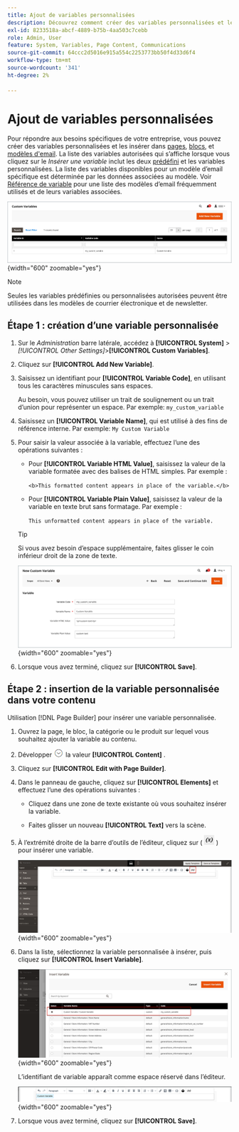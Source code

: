 ```yaml
---
title: Ajout de variables personnalisées
description: Découvrez comment créer des variables personnalisées et les insérer dans des pages, des blocs et du contenu de produit.
exl-id: 8233518a-abcf-4889-b75b-4aa503c7cebb
role: Admin, User
feature: System, Variables, Page Content, Communications
source-git-commit: 64ccc2d5016e915a554c2253773bb50f4d33d6f4
workflow-type: tm+mt
source-wordcount: '341'
ht-degree: 2%

---
```


# Ajout de variables personnalisées

Pour répondre aux besoins spécifiques de votre entreprise, vous pouvez créer des variables personnalisées et les insérer dans [pages](../content-design/pages.md), [blocs](../content-design/blocks.md), et [modèles d&#39;email](email-templates.md). La liste des variables autorisées qui s’affiche lorsque vous cliquez sur le _Insérer une variable_ inclut les deux [prédéfini](variables-predefined.md) et les variables personnalisées. La liste des variables disponibles pour un modèle d’email spécifique est déterminée par les données associées au modèle. Voir [Référence de variable](variables-reference.md) pour une liste des modèles d’email fréquemment utilisés et de leurs variables associées.

![Variables personnalisées](./assets/variables-custom.png){width="600" zoomable="yes"}

>[!NOTE]
>
>Seules les variables prédéfinies ou personnalisées autorisées peuvent être utilisées dans les modèles de courrier électronique et de newsletter.

## Étape 1 : création d’une variable personnalisée

1. Sur le _Administration_ barre latérale, accédez à **[!UICONTROL System]** > _[!UICONTROL Other Settings]_>**[!UICONTROL Custom Variables]**.

1. Cliquez sur **[!UICONTROL Add New Variable]**.

1. Saisissez un identifiant pour **[!UICONTROL Variable Code]**, en utilisant tous les caractères minuscules sans espaces.

   Au besoin, vous pouvez utiliser un trait de soulignement ou un trait d’union pour représenter un espace. Par exemple: `my_custom_variable`

1. Saisissez un **[!UICONTROL Variable Name]**, qui est utilisé à des fins de référence interne. Par exemple: `My Custom Variable`

1. Pour saisir la valeur associée à la variable, effectuez l’une des opérations suivantes :

   - Pour **[!UICONTROL Variable HTML Value]**, saisissez la valeur de la variable formatée avec des balises de HTML simples. Par exemple :

     `<b>This formatted content appears in place of the variable.</b>`

   - Pour **[!UICONTROL Variable Plain Value]**, saisissez la valeur de la variable en texte brut sans formatage. Par exemple :

     `This unformatted content appears in place of the variable.`

   >[!TIP]
   >
   >Si vous avez besoin d’espace supplémentaire, faites glisser le coin inférieur droit de la zone de texte.

   ![Nouvelle variable personnalisée](./assets/variable-custom-add.png){width="600" zoomable="yes"}

1. Lorsque vous avez terminé, cliquez sur **[!UICONTROL Save]**.

## Étape 2 : insertion de la variable personnalisée dans votre contenu

Utilisation [!DNL Page Builder] pour insérer une variable personnalisée.

1. Ouvrez la page, le bloc, la catégorie ou le produit sur lequel vous souhaitez ajouter la variable au contenu.

1. Développer ![Sélecteur d’extension](../assets/icon-display-expand.png) la valeur **[!UICONTROL Content]** .

1. Cliquez sur **[!UICONTROL Edit with Page Builder]**.

1. Dans le panneau de gauche, cliquez sur **[!UICONTROL Elements]** et effectuez l’une des opérations suivantes :

   - Cliquez dans une zone de texte existante où vous souhaitez insérer la variable.

   - Faites glisser un nouveau **[!UICONTROL Text]** vers la scène.

1. À l’extrémité droite de la barre d’outils de l’éditeur, cliquez sur ( ![Insérer une variable](./assets/editor-btn-insert-variable.png) ) pour insérer une variable.

   ![[!DNL Page Builder] étape et panneau](./assets/variable-custom-pagebuilder-stage.png){width="600" zoomable="yes"}

1. Dans la liste, sélectionnez la variable personnalisée à insérer, puis cliquez sur **[!UICONTROL Insert Variable]**.

   ![Nouvelle variable personnalisée](./assets/variable-custom-insert-select.png){width="600" zoomable="yes"}

   L’identifiant de variable apparaît comme espace réservé dans l’éditeur.

   ![[!DNL Page Builder] stage - espace réservé de variable](./assets/pagebuilder-variable-inserted.png){width="600" zoomable="yes"}

1. Lorsque vous avez terminé, cliquez sur **[!UICONTROL Save]**.
